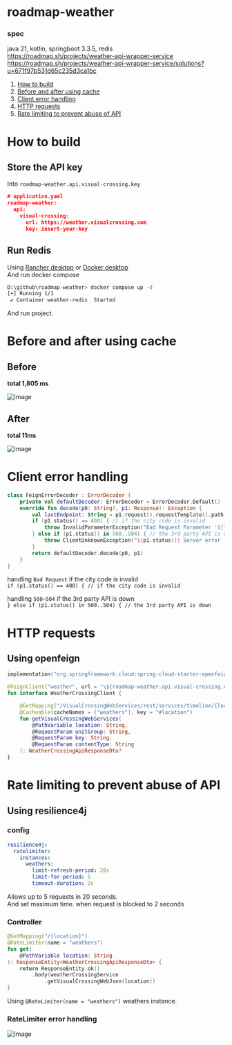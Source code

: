 # roadmap-weather
### spec
java 21, kotlin, springboot 3.3.5, redis   
https://roadmap.sh/projects/weather-api-wrapper-service  
https://roadmap.sh/projects/weather-api-wrapper-service/solutions?u=671f97b531d65c235d3ca1bc

1. [How to build](#how-to-build)
2. [Before and after using cache](#before-and-after-using-cache)
3. [Client error handling](#client-error-handling)
4. [HTTP requests](#http-requests)
5. [Rate limiting to prevent abuse of API](#rate-limiting-to-prevent-abuse-of-api)

# How to build
## Store the API key
Into `roadmap-weather.api.visual-crossing.key`
```json
# application.yaml
roadmap-weather:
  api:
    visual-crossing:
      url: https://weather.visualcrossing.com
      key: insert-your-key
```

## Run Redis
Using [Rancher desktop](https://rancherdesktop.io/) or [Docker desktop](https://www.docker.com/products/docker-desktop/)  
And run docker compose
```sh
D:\github\roadmap-weather> docker compose up -d
[+] Running 1/1
 ✔ Container weather-redis  Started
```
And run project.

# Before and after using cache

## Before
**total 1,805 ms**

![image](https://github.com/user-attachments/assets/e270ed6d-ece8-476d-ba42-c2053817f895)

## After
**total 11ms**

![image](https://github.com/user-attachments/assets/e589b509-54a1-400b-a1a4-0e0d1f93fd60)

# Client error handling
```kotlin
class FeignErrorDecoder : ErrorDecoder {
    private val defaultDecoder: ErrorDecoder = ErrorDecoder.Default()
    override fun decode(p0: String?, p1: Response): Exception {
        val lastEndpoint: String = p1.request().requestTemplate().path().split("/").last()
        if (p1.status() == 400) { // if the city code is invalid
            throw InvalidParameterException("Bad Request Parameter '${lastEndpoint}'")
        } else if (p1.status() in 500..504) { // the 3rd party API is down
            throw ClientUnknownException("${p1.status()} Server error '${lastEndpoint}'")
        }
        return defaultDecoder.decode(p0, p1)
    }
}
```
handling `Bad Request` if the city code is invalid  
`if (p1.status() == 400) { // if the city code is invalid`

handling `500~504` if the 3rd party API is down  
`} else if (p1.status() in 500..504) { // the 3rd party API is down`

# HTTP requests
## Using openfeign
```kotlin
implementation("org.springframework.cloud:spring-cloud-starter-openfeign")
```
```kotlin
@FeignClient("weather", url = "\${roadmap-weather.api.visual-crossing.url}", configuration = [FeignClientConfiguration::class])
fun interface WeatherCrossingClient {

    @GetMapping("/VisualCrossingWebServices/rest/services/timeline/{location}")
    @Cacheable(cacheNames = ["weathers"], key = "#location")
    fun getVisualCrossingWebServices(
        @PathVariable location: String,
        @RequestParam unitGroup: String,
        @RequestParam key: String,
        @RequestParam contentType: String
    ): WeatherCrossingApiResponseDto?
}
```

# Rate limiting to prevent abuse of API
## Using resilience4j
### config
```yaml
resilience4j:
  ratelimiter:
    instances:
      weathers:
        limit-refresh-period: 20s
        limit-for-period: 5
        timeout-duration: 2s
```
Allows up to 5 requests in 20 seconds.  
And set maximum time. when request is blocked to 2 seconds

### Controller
```kotlin
@GetMapping("/{location}")
@RateLimiter(name = "weathers")
fun get(
    @PathVariable location: String
): ResponseEntity<WeatherCrossingApiResponseDto> {
    return ResponseEntity.ok()
        .body(weatherCrossingService
            .getVisualCrossingWebJson(location))
}
```
Using `@RateLimiter(name = "weathers")` weathers instance.

### RateLimiter error handling
![image](https://github.com/user-attachments/assets/d0e9ea25-91e8-4f87-bb8c-c56e920f8993)
